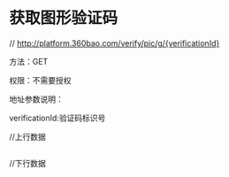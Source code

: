 # 获取图形验证码

// http://platform.360bao.com/verify/pic/g/{verificationId}

方法：GET

权限：不需要授权

地址参数说明：

verificationId:验证码标识号

//上行数据
```javascript
```

//下行数据
```javascript
```


